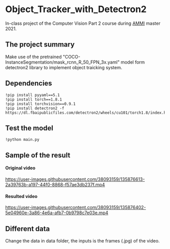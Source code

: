 # Object_Tracker_with_Detectron2
In-class project of the Computer Vision Part 2 course during [AMMI](https://aimsammi.org/) master 2021.
## The project summary
Make use of the pretrained "COCO-InstanceSegmentation/mask_rcnn_R_50_FPN_3x.yaml" model form detectron2 library to implement object traicking system. 
## Dependencies
```
!pip install pyyaml==5.1
!pip install torch==1.8.1
!pip install torchvision==0.9.1
!pip install detectron2 -f https://dl.fbaipublicfiles.com/detectron2/wheels/cu101/torch1.8/index.html
```
## Test the model 
```
!python main.py
```
## Sample of the result
#### Original video
https://user-images.githubusercontent.com/38093159/135876613-2a39763b-a197-44f0-8868-f57ae3db237f.mp4

#### Resulted video
https://user-images.githubusercontent.com/38093159/135876402-5e04960e-3a86-4e6a-afb7-0b9798c7e03e.mp4
## Different data
Change the data in data folder, the inputs is the frames (.jpg) of the video.




